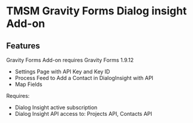 TMSM Gravity Forms Dialog insight Add-on
=================

Features
-----------
Gravity Forms Add-on requires Gravity Forms 1.9.12

* Settings Page with API Key and Key ID
* Process Feed to Add a Contact in DialogInsight with API 
* Map Fields 


Requires:
* Dialog Insight active subscription
* Dialog Insight API access to: Projects API, Contacts API
